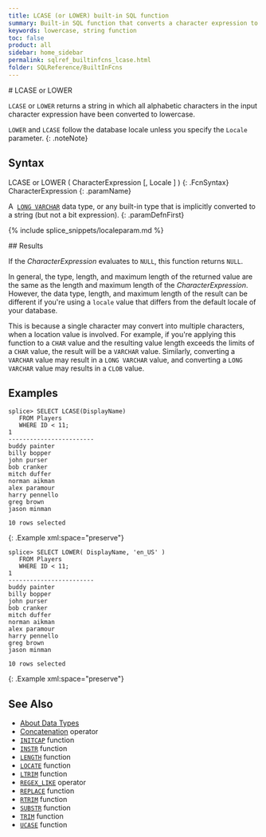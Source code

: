 ```yaml
---
title: LCASE (or LOWER) built-in SQL function
summary: Built-in SQL function that converts a character expression to lowercase
keywords: lowercase, string function
toc: false
product: all
sidebar: home_sidebar
permalink: sqlref_builtinfcns_lcase.html
folder: SQLReference/BuiltInFcns
---
```

<section>
<div class="TopicContent" data-swiftype-index="true" markdown="1">
# LCASE or LOWER

`LCASE` or `LOWER` returns a string in which all alphabetic characters
in the input character expression have been converted to lowercase.

`LOWER` and `LCASE` follow the database locale unless you specify the `Locale` parameter.
{: .noteNote}

## Syntax

<div class="fcnWrapperWide" markdown="1">
    LCASE or LOWER ( CharacterExpression [, Locale ] )
{: .FcnSyntax}

</div>
<div class="paramList" markdown="1">
CharacterExpression
{: .paramName}

A &nbsp;[`LONG VARCHAR`](sqlref_datatypes_longvarchar.html) data type, or any
built-in type that is implicitly converted to a string (but not a bit
expression).
{: .paramDefnFirst}

{% include splice_snippets/localeparam.md %}

</div>
## Results

If the *CharacterExpression* evaluates to `NULL`, this function returns `NULL`.

In general, the type, length, and maximum length of the returned value are the same as the length and maximum length of the *CharacterExpression*. However, the data type, length, and maximum length of the result can be different if you're using a `locale` value that differs from the default locale of your database.

This is because a single character may convert into multiple characters, when a location value is involved. For example, if you're applying this function to a `CHAR` value and the resulting value length exceeds the limits of a `CHAR` value, the result will be a `VARCHAR` value. Similarly, converting a `VARCHAR` value may result in a `LONG VARCHAR` value, and converting a `LONG VARCHAR` value may results in a `CLOB` value.

## Examples

<div class="preWrapper" markdown="1">

    splice> SELECT LCASE(DisplayName)
       FROM Players
       WHERE ID < 11;
    1
    ------------------------
    buddy painter
    billy bopper
    john purser
    bob cranker
    mitch duffer
    norman aikman
    alex paramour
    harry pennello
    greg brown
    jason minman

    10 rows selected
{: .Example xml:space="preserve"}

</div>


<div class="preWrapper" markdown="1">

    splice> SELECT LOWER( DisplayName, 'en_US' )
       FROM Players
       WHERE ID < 11;
    1
    ------------------------
    buddy painter
    billy bopper
    john purser
    bob cranker
    mitch duffer
    norman aikman
    alex paramour
    harry pennello
    greg brown
    jason minman

    10 rows selected
{: .Example xml:space="preserve"}

</div>

## See Also

* [About Data Types](sqlref_datatypes_numerictypes.html)
* [Concatenation](sqlref_builtinfcns_concat.html) operator
* [`INITCAP`](sqlref_builtinfcns_initcap.html) function
* [`INSTR`](sqlref_builtinfcns_instr.html) function
* [`LENGTH`](sqlref_builtinfcns_length.html) function
* [`LOCATE`](sqlref_builtinfcns_locate.html) function
* [`LTRIM`](sqlref_builtinfcns_ltrim.html) function
* [`REGEX_LIKE`](sqlref_builtinfcns_regexplike.html) operator
* [`REPLACE`](sqlref_builtinfcns_replace.html) function
* [`RTRIM`](sqlref_builtinfcns_rtrim.html) function
* [`SUBSTR`](sqlref_builtinfcns_substr.html) function
* [`TRIM`](sqlref_builtinfcns_trim.html) function
* [`UCASE`](sqlref_builtinfcns_ucase.html) function

</div>
</section>
